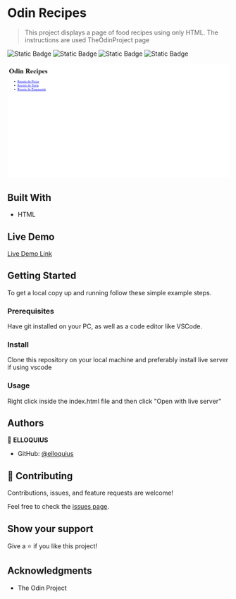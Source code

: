 # Odin Recipes

> This project displays a page of food recipes using only HTML. The instructions are used 
TheOdinProject page

![Static Badge](https://img.shields.io/badge/git-F05032?style=for-the-badge&logo=git&logoColor=F05032&logoSize=auto&labelColor=white) ![Static Badge](https://img.shields.io/badge/github-181717?style=for-the-badge&logo=github&logoColor=181717&logoSize=auto&labelColor=white) ![Static Badge](https://img.shields.io/badge/visual%20studio%20code-007ACC?style=for-the-badge&logo=visualstudiocode&logoColor=007ACC&logoSize=auto&labelColor=white) ![Static Badge](https://img.shields.io/badge/html%205-E34F26?style=for-the-badge&logo=html5&logoColor=E34F26&logoSize=auto&labelColor=white)

![screenshot](./captura.png)

## Built With

- HTML

## Live Demo

[Live Demo Link](https://elloquius.github.io/odin-recipes/)

## Getting Started

To get a local copy up and running follow these simple example steps.

### Prerequisites

Have git installed on your PC, as well as a code editor like VSCode. 

### Install

Clone this repository on your local machine and preferably install live server if using vscode

### Usage

Right click inside the index.html file and then click "Open with live server"

## Authors

👤 **ELLOQUIUS**

- GitHub: [@elloquius](https://github.com/ELLOQUIUS)

## 🤝 Contributing

Contributions, issues, and feature requests are welcome!

Feel free to check the [issues page](../../issues/).

## Show your support

Give a ⭐️ if you like this project!

## Acknowledgments

- The Odin Project
